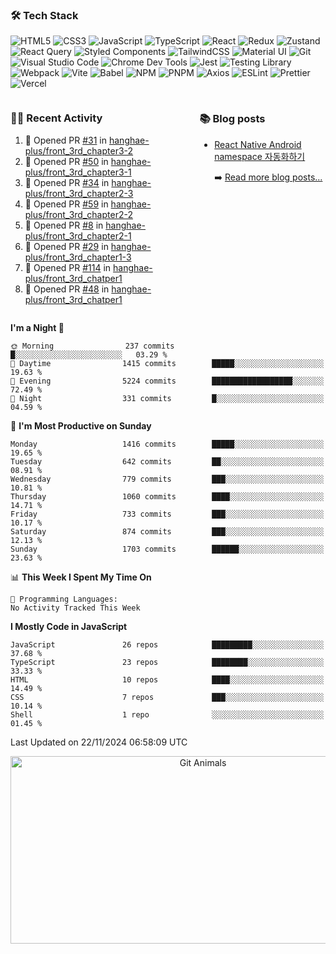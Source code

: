 ### 🛠 Tech Stack

![HTML5](https://img.shields.io/badge/HTML5-E34F26?style=flat&logo=html5&logoColor=white)
![CSS3](https://img.shields.io/badge/CSS3-1572B6?style=flat&logo=css3&logoColor=white)
![JavaScript](https://img.shields.io/badge/JavaScript-F7DF1E?style=flat&logo=javascript&logoColor=black)
![TypeScript](https://img.shields.io/badge/TypeScript-007ACC?style=flat&logo=typescript&logoColor=white)
![React](https://img.shields.io/badge/React-20232A?style=flat&logo=react&logoColor=61DAFB)
![Redux](https://img.shields.io/badge/Redux-593D88?style=flat&logo=redux&logoColor=white)
![Zustand](https://img.shields.io/badge/Zustand-000000?style=flat&logo=zustand&logoColor=white)
![React Query](https://img.shields.io/badge/React_Query-FF4154?style=flat&logo=react-query&logoColor=white)
![Styled Components](https://img.shields.io/badge/styled--components-DB7093?style=flat&logo=styled-components&logoColor=white)
![TailwindCSS](https://img.shields.io/badge/Tailwind_CSS-38B2AC?style=flat&logo=tailwind-css&logoColor=white)
![Material UI](https://img.shields.io/badge/Material--UI-0081CB?style=flat&logo=material-ui&logoColor=white)
![Git](https://img.shields.io/badge/Git-F05032?style=flat&logo=git&logoColor=white)
![Visual Studio Code](https://img.shields.io/badge/Visual_Studio_Code-0078D4?style=flat&logo=visual%20studio%20code&logoColor=white)
![Chrome Dev Tools](https://img.shields.io/badge/Chrome_Dev_Tools-4285F4?style=flat&logo=google-chrome&logoColor=white)
![Jest](https://img.shields.io/badge/Jest-323330?style=flat&logo=Jest&logoColor=white)
![Testing Library](https://img.shields.io/badge/testing%20library-323330?style=flat&logo=testing-library&logoColor=red)
![Webpack](https://img.shields.io/badge/Webpack-8DD6F9?style=flat&logo=webpack&logoColor=black)
![Vite](https://img.shields.io/badge/Vite-646CFF?style=flat&logo=vite&logoColor=white)
![Babel](https://img.shields.io/badge/Babel-F9DC3E?style=flat&logo=babel&logoColor=black)
![NPM](https://img.shields.io/badge/npm-CB3837?style=flat&logo=npm&logoColor=white)
![PNPM](https://img.shields.io/badge/pnpm-F69220?style=flat&logo=pnpm&logoColor=white)
![Axios](https://img.shields.io/badge/Axios-5A29E4?style=flat&logo=axios&logoColor=white)
![ESLint](https://img.shields.io/badge/ESLint-4B32C3?style=flat&logo=eslint&logoColor=white)
![Prettier](https://img.shields.io/badge/Prettier-F7B93E?style=flat&logo=prettier&logoColor=black)
![Vercel](https://img.shields.io/badge/Vercel-000000?style=flat&logo=vercel&logoColor=white)

<div style="display: flex; justify-content: space-between;">
<div style="width: 60%">

### 👨‍💻 Recent Activity

<!--START_SECTION:activity-->

1. 💪 Opened PR [#31](https://github.com/hanghae-plus/front_3rd_chapter3-2/pull/31) in [hanghae-plus/front_3rd_chapter3-2](https://github.com/hanghae-plus/front_3rd_chapter3-2)
2. 💪 Opened PR [#50](https://github.com/hanghae-plus/front_3rd_chapter3-1/pull/50) in [hanghae-plus/front_3rd_chapter3-1](https://github.com/hanghae-plus/front_3rd_chapter3-1)
3. 💪 Opened PR [#34](https://github.com/hanghae-plus/front_3rd_chapter2-3/pull/34) in [hanghae-plus/front_3rd_chapter2-3](https://github.com/hanghae-plus/front_3rd_chapter2-3)
4. 💪 Opened PR [#59](https://github.com/hanghae-plus/front_3rd_chapter2-2/pull/59) in [hanghae-plus/front_3rd_chapter2-2](https://github.com/hanghae-plus/front_3rd_chapter2-2)
5. 💪 Opened PR [#8](https://github.com/hanghae-plus/front_3rd_chapter2-1/pull/8) in [hanghae-plus/front_3rd_chapter2-1](https://github.com/hanghae-plus/front_3rd_chapter2-1)
6. 💪 Opened PR [#29](https://github.com/hanghae-plus/front_3rd_chapter1-3/pull/29) in [hanghae-plus/front_3rd_chapter1-3](https://github.com/hanghae-plus/front_3rd_chapter1-3)
7. 💪 Opened PR [#114](https://github.com/hanghae-plus/front_3rd_chatper1/pull/114) in [hanghae-plus/front_3rd_chatper1](https://github.com/hanghae-plus/front_3rd_chatper1)
8. 💪 Opened PR [#48](https://github.com/hanghae-plus/front_3rd_chatper1/pull/48) in [hanghae-plus/front_3rd_chatper1](https://github.com/hanghae-plus/front_3rd_chatper1)
<!--END_SECTION:activity-->

</div>
<div style="width: 40%">

### 📚 Blog posts

<!-- BLOG-POST-LIST:START -->

- [React Native Android namespace 자동화하기](https://ooyuo.github.io/posts/rn-android-namespace/)
  <!-- BLOG-POST-LIST:END -->

  ➡️ [Read more blog posts...](https://ooyuo.github.io)
    </div>
  </div>

<!--START_SECTION:waka-->
**I'm a Night 🦉** 

```text
🌞 Morning                237 commits         █░░░░░░░░░░░░░░░░░░░░░░░░   03.29 % 
🌆 Daytime                1415 commits        █████░░░░░░░░░░░░░░░░░░░░   19.63 % 
🌃 Evening                5224 commits        ██████████████████░░░░░░░   72.49 % 
🌙 Night                  331 commits         █░░░░░░░░░░░░░░░░░░░░░░░░   04.59 % 
```
📅 **I'm Most Productive on Sunday** 

```text
Monday                   1416 commits        █████░░░░░░░░░░░░░░░░░░░░   19.65 % 
Tuesday                  642 commits         ██░░░░░░░░░░░░░░░░░░░░░░░   08.91 % 
Wednesday                779 commits         ███░░░░░░░░░░░░░░░░░░░░░░   10.81 % 
Thursday                 1060 commits        ████░░░░░░░░░░░░░░░░░░░░░   14.71 % 
Friday                   733 commits         ███░░░░░░░░░░░░░░░░░░░░░░   10.17 % 
Saturday                 874 commits         ███░░░░░░░░░░░░░░░░░░░░░░   12.13 % 
Sunday                   1703 commits        ██████░░░░░░░░░░░░░░░░░░░   23.63 % 
```


📊 **This Week I Spent My Time On** 

```text
💬 Programming Languages: 
No Activity Tracked This Week
```

**I Mostly Code in JavaScript** 

```text
JavaScript               26 repos            █████████░░░░░░░░░░░░░░░░   37.68 % 
TypeScript               23 repos            ████████░░░░░░░░░░░░░░░░░   33.33 % 
HTML                     10 repos            ████░░░░░░░░░░░░░░░░░░░░░   14.49 % 
CSS                      7 repos             ███░░░░░░░░░░░░░░░░░░░░░░   10.14 % 
Shell                    1 repo              ░░░░░░░░░░░░░░░░░░░░░░░░░   01.45 % 
```




 Last Updated on 22/11/2024 06:58:09 UTC
<!--END_SECTION:waka-->

<div align="center">
  <a href="https://github.com/devxb/gitanimals">
    <img
      src="https://render.gitanimals.org/farms/ooyuo"
      width="600"
      height="300"
      alt="Git Animals"
    />
  </a>
</div>
